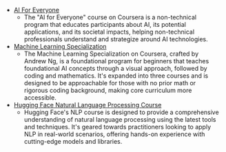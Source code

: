 + [AI For Everyone](https://www.coursera.org/learn/ai-for-everyone)
    + The "AI for Everyone" course on Coursera is a non-technical program that educates participants about AI, its potential applications, and its societal impacts, helping non-technical professionals understand and strategize around AI technologies.
+ [Machine Learning Specialization](https://www.coursera.org/specializations/machine-learning-introduction)
    + The Machine Learning Specialization on Coursera, crafted by Andrew Ng, is a foundational program for beginners that teaches foundational AI concepts through a visual approach, followed by coding and mathematics. It's expanded into three courses and is designed to be approachable for those with no prior math or rigorous coding background, making core curriculum more accessible​.
+ [Hugging Face Natural Language Processing Course](https://huggingface.co/learn/nlp-course/chapter1/1)
    + Hugging Face's NLP course is designed to provide a comprehensive understanding of natural language processing using the latest tools and techniques. It's geared towards practitioners looking to apply NLP in real-world scenarios, offering hands-on experience with cutting-edge models and libraries.
